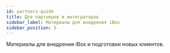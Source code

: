 ```yaml
---
id: partners-guide
title: Для партнеров и интеграторов
sidebar_label: Материалы для внедрения iBox
sidebar_position: 5
---
```


Материалы для внедрения iBox и подготовки новых клиентов.
